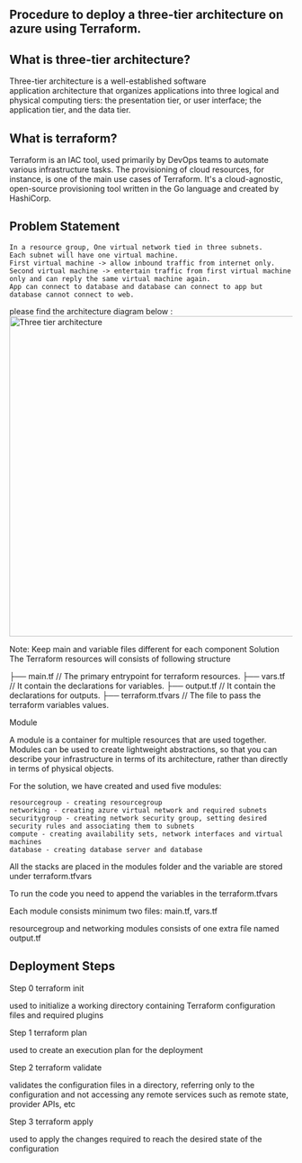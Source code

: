 Procedure to deploy a three-tier architecture on azure using Terraform.
----------------------------------------------------------------------

What is three-tier architecture?
--------------------------------

Three-tier architecture is a well-established software application architecture that organizes applications into three logical and physical computing tiers: the presentation tier, or user interface; the application tier, and the data tier.

What is terraform?
------------------

Terraform is an IAC tool, used primarily by DevOps teams to automate various infrastructure tasks. The provisioning of cloud resources, for instance, is one of the main use cases of Terraform. 
It's a cloud-agnostic, open-source provisioning tool written in the Go language and created by HashiCorp.


Problem Statement
--------------------

    In a resource group, One virtual network tied in three subnets.
    Each subnet will have one virtual machine.
    First virtual machine -> allow inbound traffic from internet only.
    Second virtual machine -> entertain traffic from first virtual machine only and can reply the same virtual machine again.
    App can connect to database and database can connect to app but database cannot connect to web.

please find the architecture diagram below : <img width="569" alt="Three tier architecture" src="https://user-images.githubusercontent.com/105639937/205514327-20615bdd-3320-47cc-8e50-0a6ed3bac2da.png">


Note: Keep main and variable files different for each component
Solution
The Terraform resources will consists of following structure

├── main.tf                   // The primary entrypoint for terraform resources.
├── vars.tf                   // It contain the declarations for variables.
├── output.tf                 // It contain the declarations for outputs.
├── terraform.tfvars          // The file to pass the terraform variables values.

Module

A module is a container for multiple resources that are used together. Modules can be used to create lightweight abstractions, so that you can describe your infrastructure in terms of its architecture, rather than directly in terms of physical objects.

For the solution, we have created and used five modules:

    resourcegroup - creating resourcegroup
    networking - creating azure virtual network and required subnets
    securitygroup - creating network security group, setting desired security rules and associating them to subnets
    compute - creating availability sets, network interfaces and virtual machines
    database - creating database server and database

All the stacks are placed in the modules folder and the variable are stored under terraform.tfvars

To run the code you need to append the variables in the terraform.tfvars

Each module consists minimum two files: main.tf, vars.tf

resourcegroup and networking modules consists of one extra file named output.tf


Deployment Steps
----------------

Step 0 terraform init

used to initialize a working directory containing Terraform configuration files and required plugins

Step 1 terraform plan

used to create an execution plan for the deployment

Step 2 terraform validate

validates the configuration files in a directory, referring only to the configuration and not accessing any remote services such as remote state, provider APIs, etc

Step 3 terraform apply

used to apply the changes required to reach the desired state of the configuration
